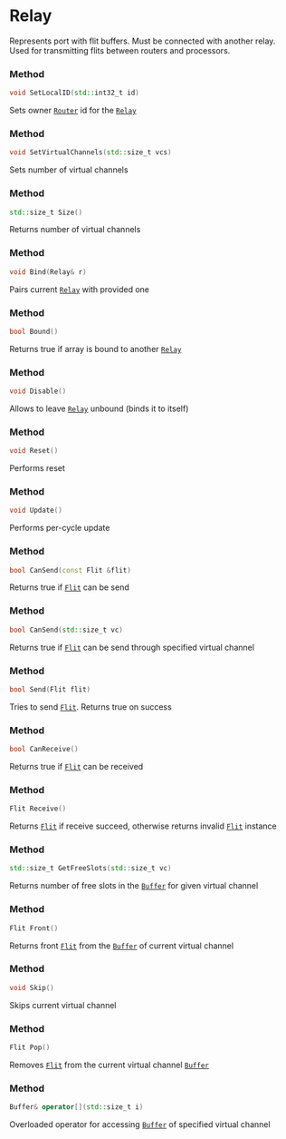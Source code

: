 # Relay

Represents port with flit buffers. Must be connected with another relay. Used for transmitting flits between routers and processors.

### Method
```c++
void SetLocalID(std::int32_t id)
```
Sets owner [```Router```](router.md) id for the [```Relay```](relay.md)

### Method
```c++
void SetVirtualChannels(std::size_t vcs)	
```
Sets number of virtual channels

### Method
```c++
std::size_t Size()
```
Returns number of virtual channels

### Method
```c++
void Bind(Relay& r)
```
Pairs current [```Relay```](relay.md) with provided one

### Method
```c++
bool Bound()
```
Returns true if array is bound to another [```Relay```](relay.md)

### Method
```c++
void Disable()
```
Allows to leave [```Relay```](relay.md) unbound (binds it to itself)

### Method
```c++
void Reset()
```
Performs reset

### Method
```c++
void Update()
```
Performs per-cycle update

### Method
```c++
bool CanSend(const Flit &flit)
```
Returns true if [```Flit```](/developer_manual/class_description/data/flit.md) can be send

### Method
```c++
bool CanSend(std::size_t vc)
```
Returns true if [```Flit```](/developer_manual/class_description/data/flit.md) can be send through specified virtual channel

### Method
```c++
bool Send(Flit flit)
```
Tries to send [```Flit```](/developer_manual/class_description/data/flit.md). Returns true on success

### Method
```c++
bool CanReceive()
```
Returns true if [```Flit```](/developer_manual/class_description/data/flit.md) can be received

### Method
```c++
Flit Receive()
```
Returns [```Flit```](/developer_manual/class_description/data/flit.md) if receive succeed, 
otherwise returns invalid [```Flit```](/developer_manual/class_description/data/flit.md) instance

### Method
```c++
std::size_t GetFreeSlots(std::size_t vc)
```
Returns number of free slots in the [```Buffer```](buffer.md) for given virtual channel

### Method
```c++
Flit Front()
```
Returns front [```Flit```](/developer_manual/class_description/data/flit.md) 
from the [```Buffer```](buffer.md) of current virtual channel

### Method
```c++
void Skip()
```
Skips current virtual channel

### Method
```c++
Flit Pop()
```
Removes [```Flit```](/developer_manual/class_description/data/flit.md) from the current virtual channel [```Buffer```](buffer.md)

### Method
```c++
Buffer& operator[](std::size_t i)
```
Overloaded operator for accessing [```Buffer```](buffer.md) of specified virtual channel
